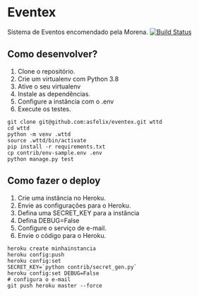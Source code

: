 # Eventex

Sistema de Eventos encomendado pela Morena.
[![Build Status](https://travis-ci.org/asfelix/eventex.svg?branch=master)](https://travis-ci.org/asfelix/eventex)

## Como desenvolver?

1. Clone o repositório.
2. Crie um virtualenv com Python 3.8
3. Ative o seu virtualenv
4. Instale as dependências.
5. Configure a instância com o .env
6. Execute os testes.

```console
git clone git@github.com:asfelix/eventex.git wttd
cd wttd
python -m venv .wttd
source .wttd/bin/activate
pip install -r requirements.txt
cp contrib/env-sample.env .env
python manage.py test
```

## Como fazer o deploy

1. Crie uma instância no Heroku.
2. Envie as configurações para o Heroku.
3. Defina uma SECRET_KEY para a instância
4. Defina DEBUG=False
5. Configure o serviço de e-mail.
6. Envie o código para o Heroku.

```console
heroku create minhainstancia
heroku config:push
heroku config:set
SECRET_KEY=`python contrib/secret_gen.py`
heroku config:set DEBUG=False
# configura o e-mail
git push heroku master --force
```